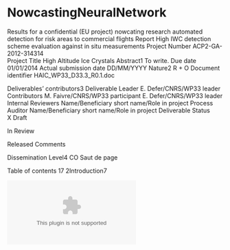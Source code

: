 # NowcastingNeuralNetwork
Results for a confidential (EU project) nowcating research automated detection for risk areas to commercial flights
Report High IWC detection scheme evaluation against in situ measurements 
Project Number 
ACP2-GA-2012-314314  
Project Title 
High Altitude Ice Crystals 
Abstract1 
To write. 
Due date 
01/01/2014 
Actual submission date 
DD/MM/YYYY 
Nature2 
R + O 
Document identifier 
HAIC_WP33_D33.3_R0.1.doc 
 
Deliverables’ contributors3 
Deliverable Leader 
E. Defer/CNRS/WP33 leader 
Contributors 
M. Faivre/CNRS/WP33 participant 
E. Defer/CNRS/WP33 leader 
Internal Reviewers 
Name/Beneficiary short name/Role in project 
Process Auditor 
Name/Beneficiary short name/Role in project 
Deliverable Status  
X 
Draft 
 
In Review 
 
Released 
Comments 
 
Dissemination Level4 
CO 
Saut de page
 
Table of contents 
17 
2Introduction7 

![alt tag](https://github.com/michaFaivr/NowcastingNeuralNetwork/blob/master/NNET_MTSATmapR1lt9E-1F02MT29-4000g999clPATTERlog10PartA00km.eps)
